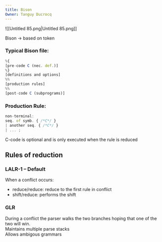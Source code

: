 ```yaml
---
title: Bison
Owner: Tanguy Ducrocq
---
```

![[Untitled 85.png|Untitled 85.png]]

Bison → based on token
### Typical Bison file:
```JavaScript
%{
[pre-code C (nec. def.)]
%}
[definitions and options]
%%
[production rules]
%%
[post-code C (subprograms)]
```
  
### Production Rule:
```JavaScript
non-terminal:
seq. of symb. { /*C*/ }
| another seq. { /*C*/ }
| ... ;
```
C-code is optional and is only executed when the rule is reduced
  
  
## Rules of reduction
### LALR-1 – Default
When a conflict occurs:  
- reduce/reduce: reduce to the first rule in conflict  
- shift/reduce: performs the shift
### GLR
During a conflict the parser walks the two branches hoping that one of the two will win.  
Maintains multiple parse stacks  
Allows ambigous grammars